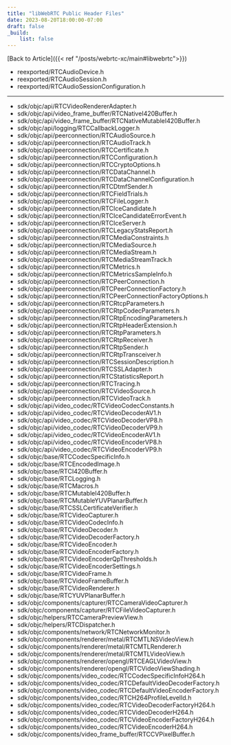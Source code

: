 ```yaml
---
title: "libWebRTC Public Header Files"
date: 2023-08-20T18:00:00-07:00
draft: false
_build:
    list: false
---
```

[Back to Article]({{< ref "/posts/webrtc-xc/main#libwebrtc">}})

- reexported/RTCAudioDevice.h
- reexported/RTCAudioSession.h
- reexported/RTCAudioSessionConfiguration.h
---
- sdk/objc/api/RTCVideoRendererAdapter.h
- sdk/objc/api/video_frame_buffer/RTCNativeI420Buffer.h
- sdk/objc/api/video_frame_buffer/RTCNativeMutableI420Buffer.h
- sdk/objc/api/logging/RTCCallbackLogger.h
- sdk/objc/api/peerconnection/RTCAudioSource.h
- sdk/objc/api/peerconnection/RTCAudioTrack.h
- sdk/objc/api/peerconnection/RTCCertificate.h
- sdk/objc/api/peerconnection/RTCConfiguration.h
- sdk/objc/api/peerconnection/RTCCryptoOptions.h
- sdk/objc/api/peerconnection/RTCDataChannel.h
- sdk/objc/api/peerconnection/RTCDataChannelConfiguration.h
- sdk/objc/api/peerconnection/RTCDtmfSender.h
- sdk/objc/api/peerconnection/RTCFieldTrials.h
- sdk/objc/api/peerconnection/RTCFileLogger.h
- sdk/objc/api/peerconnection/RTCIceCandidate.h
- sdk/objc/api/peerconnection/RTCIceCandidateErrorEvent.h
- sdk/objc/api/peerconnection/RTCIceServer.h
- sdk/objc/api/peerconnection/RTCLegacyStatsReport.h
- sdk/objc/api/peerconnection/RTCMediaConstraints.h
- sdk/objc/api/peerconnection/RTCMediaSource.h
- sdk/objc/api/peerconnection/RTCMediaStream.h
- sdk/objc/api/peerconnection/RTCMediaStreamTrack.h
- sdk/objc/api/peerconnection/RTCMetrics.h
- sdk/objc/api/peerconnection/RTCMetricsSampleInfo.h
- sdk/objc/api/peerconnection/RTCPeerConnection.h
- sdk/objc/api/peerconnection/RTCPeerConnectionFactory.h
- sdk/objc/api/peerconnection/RTCPeerConnectionFactoryOptions.h
- sdk/objc/api/peerconnection/RTCRtcpParameters.h
- sdk/objc/api/peerconnection/RTCRtpCodecParameters.h
- sdk/objc/api/peerconnection/RTCRtpEncodingParameters.h
- sdk/objc/api/peerconnection/RTCRtpHeaderExtension.h
- sdk/objc/api/peerconnection/RTCRtpParameters.h
- sdk/objc/api/peerconnection/RTCRtpReceiver.h
- sdk/objc/api/peerconnection/RTCRtpSender.h
- sdk/objc/api/peerconnection/RTCRtpTransceiver.h
- sdk/objc/api/peerconnection/RTCSessionDescription.h
- sdk/objc/api/peerconnection/RTCSSLAdapter.h
- sdk/objc/api/peerconnection/RTCStatisticsReport.h
- sdk/objc/api/peerconnection/RTCTracing.h
- sdk/objc/api/peerconnection/RTCVideoSource.h
- sdk/objc/api/peerconnection/RTCVideoTrack.h
- sdk/objc/api/video_codec/RTCVideoCodecConstants.h
- sdk/objc/api/video_codec/RTCVideoDecoderAV1.h
- sdk/objc/api/video_codec/RTCVideoDecoderVP8.h
- sdk/objc/api/video_codec/RTCVideoDecoderVP9.h
- sdk/objc/api/video_codec/RTCVideoEncoderAV1.h
- sdk/objc/api/video_codec/RTCVideoEncoderVP8.h
- sdk/objc/api/video_codec/RTCVideoEncoderVP9.h
- sdk/objc/base/RTCCodecSpecificInfo.h
- sdk/objc/base/RTCEncodedImage.h
- sdk/objc/base/RTCI420Buffer.h
- sdk/objc/base/RTCLogging.h
- sdk/objc/base/RTCMacros.h
- sdk/objc/base/RTCMutableI420Buffer.h
- sdk/objc/base/RTCMutableYUVPlanarBuffer.h
- sdk/objc/base/RTCSSLCertificateVerifier.h
- sdk/objc/base/RTCVideoCapturer.h
- sdk/objc/base/RTCVideoCodecInfo.h
- sdk/objc/base/RTCVideoDecoder.h
- sdk/objc/base/RTCVideoDecoderFactory.h
- sdk/objc/base/RTCVideoEncoder.h
- sdk/objc/base/RTCVideoEncoderFactory.h
- sdk/objc/base/RTCVideoEncoderQpThresholds.h
- sdk/objc/base/RTCVideoEncoderSettings.h
- sdk/objc/base/RTCVideoFrame.h
- sdk/objc/base/RTCVideoFrameBuffer.h
- sdk/objc/base/RTCVideoRenderer.h
- sdk/objc/base/RTCYUVPlanarBuffer.h
- sdk/objc/components/capturer/RTCCameraVideoCapturer.h
- sdk/objc/components/capturer/RTCFileVideoCapturer.h
- sdk/objc/helpers/RTCCameraPreviewView.h
- sdk/objc/helpers/RTCDispatcher.h
- sdk/objc/components/network/RTCNetworkMonitor.h
- sdk/objc/components/renderer/metal/RTCMTLNSVideoView.h
- sdk/objc/components/renderer/metal/RTCMTLRenderer.h
- sdk/objc/components/renderer/metal/RTCMTLVideoView.h
- sdk/objc/components/renderer/opengl/RTCEAGLVideoView.h
- sdk/objc/components/renderer/opengl/RTCVideoViewShading.h
- sdk/objc/components/video_codec/RTCCodecSpecificInfoH264.h
- sdk/objc/components/video_codec/RTCDefaultVideoDecoderFactory.h
- sdk/objc/components/video_codec/RTCDefaultVideoEncoderFactory.h
- sdk/objc/components/video_codec/RTCH264ProfileLevelId.h
- sdk/objc/components/video_codec/RTCVideoDecoderFactoryH264.h
- sdk/objc/components/video_codec/RTCVideoDecoderH264.h
- sdk/objc/components/video_codec/RTCVideoEncoderFactoryH264.h
- sdk/objc/components/video_codec/RTCVideoEncoderH264.h
- sdk/objc/components/video_frame_buffer/RTCCVPixelBuffer.h
